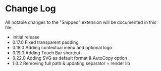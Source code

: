 # Change Log

All notable changes to the "Snipped" extension will be documented in this file.

- Initial release
- 0.17.0 Fixed transparent padding
- 0.18.0 Adding contextual menu and optional logo
- 0.19.0 Adding Touch Bar shortcut
- 0.22.0 Adding SVG as default format & AutoCopy option
- 1.0.2 Removing full path & updating separator + render lib
